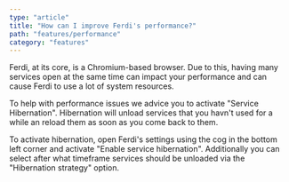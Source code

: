 ```yaml
---
type: "article"
title: "How can I improve Ferdi's performance?"
path: "features/performance"
category: "features"
---
```

Ferdi, at its core, is a Chromium-based browser. Due to this, having many services open at the same time can impact your performance and can cause Ferdi to use a lot of system resources.

To help with performance issues we advice you to activate "Service Hibernation". Hibernation will unload services that you havn't used for a while an reload them as soon as you come back to them.

To activate hibernation, open Ferdi's settings using the cog in the bottom left corner and activate "Enable service hibernation". Additionally you can select after what timeframe services should be unloaded via the "Hibernation strategy" option.
